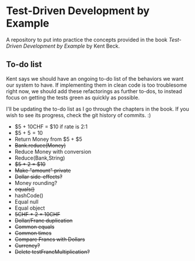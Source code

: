 # Test-Driven Development by Example
A repository to put into practice the concepts provided in the book *Test-Driven Development by Example* by Kent Beck.

## To-do list
Kent says we should have an ongoing to-do list of the behaviors we want our system to have. If implementing them in clean code is too troublesome right now, we should add these refactorings as further to-dos, to instead focus on getting the tests green as quickly as possible.

I'll be updating the to-do list as I go through the chapters in the book. If you wish to see its progress, check the git history of commits. :)

* $5 + 10CHF = $10 if rate is 2:1
* $5 + $5 = 10$
* Return Money from $5 + $5
* ~~Bank.reduce(Money)~~
* Reduce Money with conversion
* Reduce(Bank,String)
* ~~$5 * 2 = $10~~
* ~~Make "amount" private~~
* ~~Dollar side-effects?~~
* Money rounding?
* ~~equals()~~
* hashCode()
* Equal null
* Equal object
* ~~5CHF * 2 = 10CHF~~
* ~~Dollar/Franc duplication~~
* ~~Common equals~~
* ~~Common times~~
* ~~Compare Francs with Dollars~~
* ~~Currency?~~
* ~~Delete testFrancMultiplication?~~